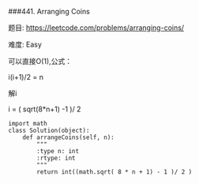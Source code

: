 ###441. Arranging Coins

题目:
<https://leetcode.com/problems/arranging-coins/>


难度:
Easy


可以直接O(1),公式：

i(i+1)/2 = n

解i

i = ( sqrt(8*n+1) -1 )/ 2 


```
import math
class Solution(object):
    def arrangeCoins(self, n):
        """
        :type n: int
        :rtype: int
        """
        return int((math.sqrt( 8 * n + 1) - 1 )/ 2 )
```